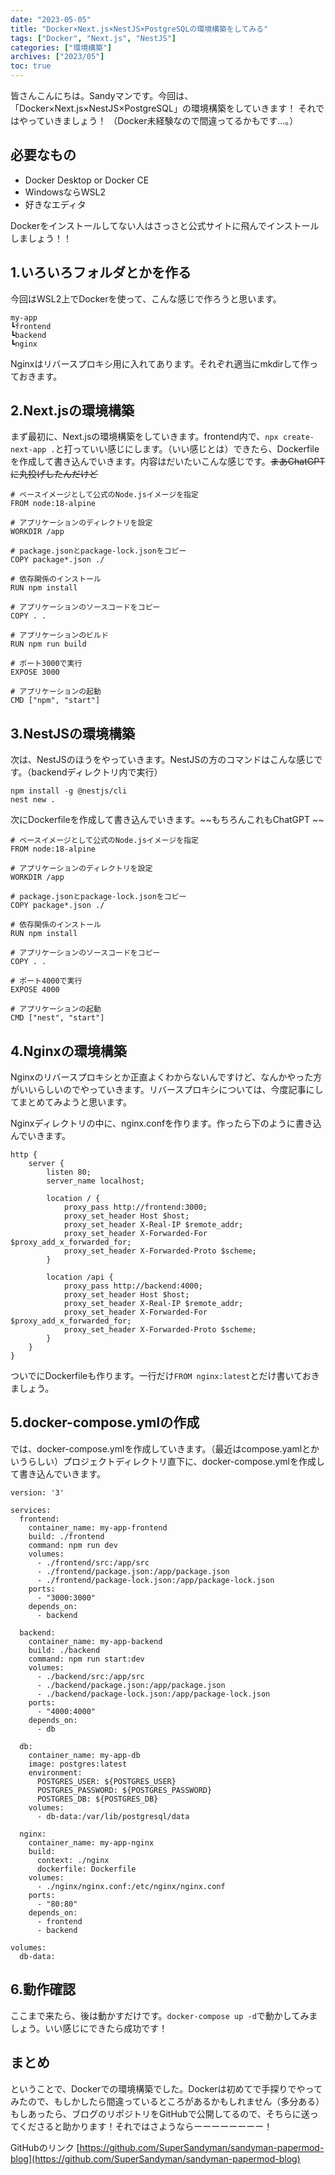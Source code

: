 ```yaml
---
date: "2023-05-05"
title: "Docker×Next.js×NestJS×PostgreSQLの環境構築をしてみる"
tags: ["Docker", "Next.js", "NestJS"]
categories: ["環境構築"]
archives: ["2023/05"]
toc: true
---
```


皆さんこんにちは。Sandyマンです。今回は、「Docker×Next.js×NestJS×PostgreSQL」の環境構築をしていきます！ それではやっていきましょう！
（Docker未経験なので間違ってるかもです...。）

## 必要なもの
- Docker Desktop or Docker CE
- WindowsならWSL2
- 好きなエディタ

Dockerをインストールしてない人はさっさと公式サイトに飛んでインストールしましょう！！

## 1.いろいろフォルダとかを作る
今回はWSL2上でDockerを使って、こんな感じで作ろうと思います。
```
my-app
┗frontend
┗backend
┗nginx
```
Nginxはリバースプロキシ用に入れてあります。それぞれ適当にmkdirして作っておきます。

## 2.Next.jsの環境構築
まず最初に、Next.jsの環境構築をしていきます。frontend内で、`npx create-next-app .`と打っていい感じにします。（いい感じとは）できたら、Dockerfileを作成して書き込んでいきます。内容はだいたいこんな感じです。~~まあChatGPTに丸投げしたんだけど~~
```
# ベースイメージとして公式のNode.jsイメージを指定
FROM node:18-alpine

# アプリケーションのディレクトリを設定
WORKDIR /app

# package.jsonとpackage-lock.jsonをコピー
COPY package*.json ./

# 依存関係のインストール
RUN npm install

# アプリケーションのソースコードをコピー
COPY . .

# アプリケーションのビルド
RUN npm run build

# ポート3000で実行
EXPOSE 3000

# アプリケーションの起動
CMD ["npm", "start"]
```

## 3.NestJSの環境構築
次は、NestJSのほうをやっていきます。NestJSの方のコマンドはこんな感じです。（backendディレクトリ内で実行）
```shell
npm install -g @nestjs/cli
nest new .
```
次にDockerfileを作成して書き込んでいきます。~~もちろんこれもChatGPT ~~
```
# ベースイメージとして公式のNode.jsイメージを指定
FROM node:18-alpine

# アプリケーションのディレクトリを設定
WORKDIR /app

# package.jsonとpackage-lock.jsonをコピー
COPY package*.json ./

# 依存関係のインストール
RUN npm install

# アプリケーションのソースコードをコピー
COPY . .

# ポート4000で実行
EXPOSE 4000

# アプリケーションの起動
CMD ["nest", "start"]
```

## 4.Nginxの環境構築
Nginxのリバースプロキシとか正直よくわからないんですけど、なんかやった方がいいらしいのでやっていきます。リバースプロキシについては、今度記事にしてまとめてみようと思います。

Nginxディレクトリの中に、nginx.confを作ります。作ったら下のように書き込んでいきます。
```
http {
    server {
        listen 80;
        server_name localhost;

        location / {
            proxy_pass http://frontend:3000;
            proxy_set_header Host $host;
            proxy_set_header X-Real-IP $remote_addr;
            proxy_set_header X-Forwarded-For $proxy_add_x_forwarded_for;
            proxy_set_header X-Forwarded-Proto $scheme;
        }

        location /api {
            proxy_pass http://backend:4000;
            proxy_set_header Host $host;
            proxy_set_header X-Real-IP $remote_addr;
            proxy_set_header X-Forwarded-For $proxy_add_x_forwarded_for;
            proxy_set_header X-Forwarded-Proto $scheme;
        }
    }
}
```

ついでにDockerfileも作ります。一行だけ`FROM nginx:latest`とだけ書いておきましょう。

## 5.docker-compose.ymlの作成
では、docker-compose.ymlを作成していきます。（最近はcompose.yamlとかいうらしい）プロジェクトディレクトリ直下に、docker-compose.ymlを作成して書き込んでいきます。
```
version: '3'

services:
  frontend:
    container_name: my-app-frontend
    build: ./frontend
    command: npm run dev
    volumes:
      - ./frontend/src:/app/src
      - ./frontend/package.json:/app/package.json
      - ./frontend/package-lock.json:/app/package-lock.json
    ports:
      - "3000:3000"
    depends_on:
      - backend

  backend:
    container_name: my-app-backend
    build: ./backend
    command: npm run start:dev
    volumes:
      - ./backend/src:/app/src
      - ./backend/package.json:/app/package.json
      - ./backend/package-lock.json:/app/package-lock.json
    ports:
      - "4000:4000"
    depends_on:
      - db

  db:
    container_name: my-app-db
    image: postgres:latest
    environment:
      POSTGRES_USER: ${POSTGRES_USER}
      POSTGRES_PASSWORD: ${POSTGRES_PASSWORD}
      POSTGRES_DB: ${POSTGRES_DB}
    volumes:
      - db-data:/var/lib/postgresql/data

  nginx:
    container_name: my-app-nginx
    build:
      context: ./nginx
      dockerfile: Dockerfile
    volumes:
      - ./nginx/nginx.conf:/etc/nginx/nginx.conf
    ports:
      - "80:80"
    depends_on:
      - frontend
      - backend

volumes:
  db-data:
```

## 6.動作確認
ここまで来たら、後は動かすだけです。`docker-compose up -d`で動かしてみましょう。いい感じにできたら成功です！

## まとめ
ということで、Dockerでの環境構築でした。Dockerは初めてで手探りでやってみたので、もしかしたら間違っているところがあるかもしれません（多分ある）もしあったら、ブログのリポジトリをGitHubで公開してるので、そちらに送ってくださると助かります！それではさようならーーーーーーーー！

GitHubのリンク
[https://github.com/SuperSandyman/sandyman-papermod-blog](https://github.com/SuperSandyman/sandyman-papermod-blog)


